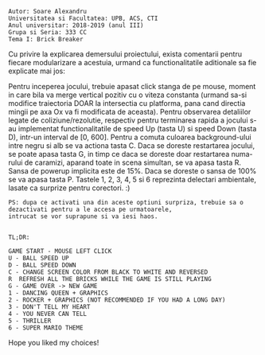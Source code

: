     Autor: Soare Alexandru
    Universitatea si Facultatea: UPB, ACS, CTI
    Anul universitar: 2018-2019 (anul III)
    Grupa si Seria: 333 CC
    Tema I: Brick Breaker

Cu privire la explicarea demersului proiectului, exista comentarii pentru fiecare modularizare a acestuia, urmand ca
functionalitatile aditionale sa fie explicate mai jos:

Pentru inceperea jocului, trebuie apasat click stanga de pe mouse, moment in care bila va merge vertical pozitiv
cu o viteza constanta (urmand sa-si modifice traiectoria DOAR la intersectia cu platforma, pana cand directia
mingii pe axa Ox va fi modificata de aceasta).
Pentru observarea detaliilor legate de coliziune/rezolutie, respectiv pentru terminarea rapida a jocului s-au
implementat functionalitatile de speed Up (tasta U) si speed Down (tasta D), intr-un interval de [0, 600].
Pentru a comuta culoarea background-ului intre negru si alb se va actiona tasta C.
Daca se doreste restartarea jocului, se poate apasa tasta G, in timp ce daca se doreste doar restartarea numa-
rului de caramizi, aparand toate in scena simultan, se va apasa tasta R.
Sansa de powerup implicita este de 15%. Daca se doreste o sansa de 100% se va apasa tasta P.
Tastele 1, 2, 3, 4, 5 si 6 reprezinta delectari ambientale, lasate ca surprize pentru corectori. :)

    PS: dupa ce activati una din aceste optiuni surpriza, trebuie sa o dezactivati pentru a le accesa pe urmatoarele,
    intrucat se vor suprapune si va iesi haos. 

 
    TL;DR:

    GAME START - MOUSE LEFT CLICK
    U - BALL SPEED UP
    D - BALL SPEED DOWN
    C - CHANGE SCREEN COLOR FROM BLACK TO WHITE AND REVERSED
    R  REFRESH ALL THE BRICKS WHILE THE GAME IS STILL PLAYING
    G - GAME OVER -> NEW GAME
    1 - DANCING QUEEN + GRAPHICS 
    2 - ROCKER + GRAPHICS (NOT RECOMMENDED IF YOU HAD A LONG DAY)
    3 - DON'T TELL MY HEART
    4 - YOU NEVER CAN TELL
    5 - THRILLER
    6 - SUPER MARIO THEME

Hope you liked my choices!
